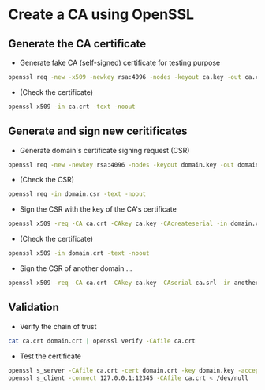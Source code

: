 # Create a CA using OpenSSL

## Generate the CA certificate
* Generate fake CA (self-signed) certificate for testing purpose
```bash
openssl req -new -x509 -newkey rsa:4096 -nodes -keyout ca.key -out ca.crt -subj '/C=FR/O=TestCA' -extensions v3_ca -batch
```
* (Check the certificate)
```bash
openssl x509 -in ca.crt -text -noout
```

## Generate and sign new ceritificates
* Generate domain's certificate signing request (CSR)
```bash
openssl req -new -newkey rsa:4096 -nodes -keyout domain.key -out domain.csr -subj '/C=FR/O=TestCorp/CN=domain.tld' -batch
```
* (Check the CSR)
```bash
openssl req -in domain.csr -text -noout
```
* Sign the CSR with the key of the CA's certificate
```bash
openssl x509 -req -CA ca.crt -CAkey ca.key -CAcreateserial -in domain.csr -out domain.crt
```
* (Check the certificate)
```bash
openssl x509 -in domain.crt -text -noout
```
* Sign the CSR of another domain ...
```bash
openssl x509 -req -CA ca.crt -CAkey ca.key -CAserial ca.srl -in another-domain.csr -out another-domain.crt
```

## Validation
* Verify the chain of trust
```bash
cat ca.crt domain.crt | openssl verify -CAfile ca.crt
```
* Test the certificate
```bash
openssl s_server -CAfile ca.crt -cert domain.crt -key domain.key -accept 12345
openssl s_client -connect 127.0.0.1:12345 -CAfile ca.crt < /dev/null
```
